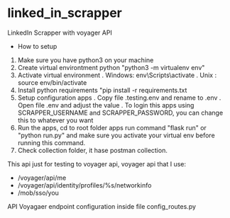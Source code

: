# linked_in_scrapper
LinkedIn Scrapper with voyager API

- How to setup
1. Make sure you have python3 on your machine
2. Create virtual environtment python "python3 -m virtualenv env"
3. Activate virtual environment 
   . Windows: env\Scripts\activate
   . Unix : source env/bin/activate
4. Install python requirements "pip install -r requirements.txt 
5. Setup configuration apps 
   . Copy file .testing.env and rename to .env
   . Open file .env and adjust the value
   . To login this apps using SCRAPPER_USERNAME and SCRAPPER_PASSWORD, you can change this to whatever you want
6. Run the apps, cd to root folder apps run command "flask run" or "python run.py" and make sure you activate your virtual env before running this command.
7. Check collection folder, it hase postman collection.


This api just for testing to voyager api, voyager api that I use:
- /voyager/api/me
- /voyager/api/identity/profiles/%s/networkinfo
- /mob/sso/you


API Voyagaer endpoint configuration inside file config_routes.py